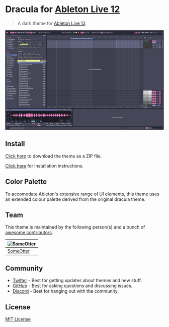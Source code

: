 # Dracula for [Ableton Live 12](https://www.ableton.com/en/live/)

> A dark theme for [Ableton Live 12](https://www.ableton.com/en/live/).

![Screenshot](./screenshot.png)

## Install

[Click here](https://github.com/SomeOtter/Dracula-Ableton-Live-12/archive/master.zip) to download the theme as a ZIP file.

[Click here](./INSTALL.md) for installation instructions.

## Color Palette

To accomodate Ableton's extensive range of UI elements, this theme uses an extended colour palette derived from the original dracula theme.

## Team

This theme is maintained by the following person(s) and a bunch of [awesome contributors](https://github.com/dracula/abletonlive12/graphs/contributors).

[![SomeOtter](https://avatars.githubusercontent.com/u/180732713?v=4&s=70)](https://github.com/SomeOtter) |
--- |
[SomeOtter](https://github.com/SomeOtter) |

## Community

- [Twitter](https://twitter.com/draculatheme) - Best for getting updates about themes and new stuff.
- [GitHub](https://github.com/dracula/dracula-theme/discussions) - Best for asking questions and discussing issues.
- [Discord](https://draculatheme.com/discord-invite) - Best for hanging out with the community.

## License

[MIT License](./LICENSE)
